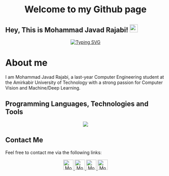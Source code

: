 <div align="center">
    <h1>Welcome to my Github page</h1>
</div>

## Hey, This is Mohammad Javad Rajabi! <img src="https://media.giphy.com/media/hvRJCLFzcasrR4ia7z/giphy.gif" width="25px"> 

<div align="center">
  
[![Typing SVG](https://readme-typing-svg.herokuapp.com?font=Fira+Code&duration=3500&pause=500&center=true&vCenter=true&width=435&lines=BSC.+of+Computer+Engineering;Amirkabir+University+of+Technology;AI+%26+ML+Enthusiast)](https://github.com/rajabi2001)    
</div>

# About me 

I am Mohammad Javad Rajabi, a last-year Computer Engineering student at the Amirkabir University of Technology with a strong passion for Computer Vision and Machine/Deep Learning.

## Programming Languages, Technologies and Tools 
<p align="center"> 
<a href="https://github.com/rajabi2001" target="_blank" rel="noreferrer"> <img src="https://skillicons.dev/icons?i=py,pytorch,tensorflow,latex,django,flask,arduino,c,docker,git,linux&perline=18" /> </a>
</p>

## Contact Me

Feel free to contact me via the following links:

<div align="center">
        <a href="https://www.linkedin.com/in/rajabi2001/">
            <img alt="Mohammad Javad Rajabi's LinkedIn" width="32px" src="https://img.icons8.com/fluency/344/linkedin.png" />
        </a>
        <a href="mailto:mj.rajabi2001@gmail.com">
            <img alt="Mohammad Javad Rajabi's Email" width="32px" src="https://img.icons8.com/color/344/apple-mail.png" />
        </a>
        <a href="https://www.instagram.com/rajabi2001/">
            <img alt="Mohammad Javad Rajabi's instagram account" src="https://img.icons8.com/fluency/50/000000/instagram-new.png" width=32/>
        </a>
        <a href="https://rajabi2001.github.io/">
            <img alt="Mohammad Javad Rajabi's personal webpage" src="https://img.icons8.com/fluency/50/000000/resume-website.png" width=32/>
        </a>
</div>

